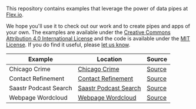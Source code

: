 This repository contains examples that leverage the power of data pipes at [Flex.io](https://www.flex.io).

We hope you'll use it to check out our work and to create pipes and apps of your own. The examples are available under the [Creative Commons Attribution 4.0 International License](http://creativecommons.org/licenses/by/4.0/) and the code is available under the [MIT License](http://opensource.org/licenses/MIT). If you do find it useful, please [let us know](mailto:hello@flex.io).

Example | Location | Source
---|---------|-------------
Chicago Crime | [Chicago Crime](https://flexiodata.github.io/examples/chicago-crime/) | [Source](https://github.com/flexiodata/examples/tree/master/chicago-crime)
Contact Refinement | [Contact Refinement](https://flexiodata.github.io/examples/contact-refinement/) | [Source](https://github.com/flexiodata/examples/tree/master/contact-refinement)
Saastr Podcast Search | [Saastr Podcast Search](https://flexiodata.github.io/examples/saastr-podcast-search/) | [Source](https://github.com/flexiodata/examples/tree/master/saastr-podcast-search)
Webpage Wordcloud | [Webpage Wordcloud](https://flexiodata.github.io/examples/text-keywords/) | [Source](https://github.com/flexiodata/examples/tree/master/text-keywords)
